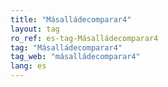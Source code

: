 ```yaml
---
title: "Másalládecomparar4"
layout: tag
ro_ref: es-tag-Másalládecomparar4
tag: "Másalládecomparar4"
tag_web: "másalládecomparar4"
lang: es
---
```

